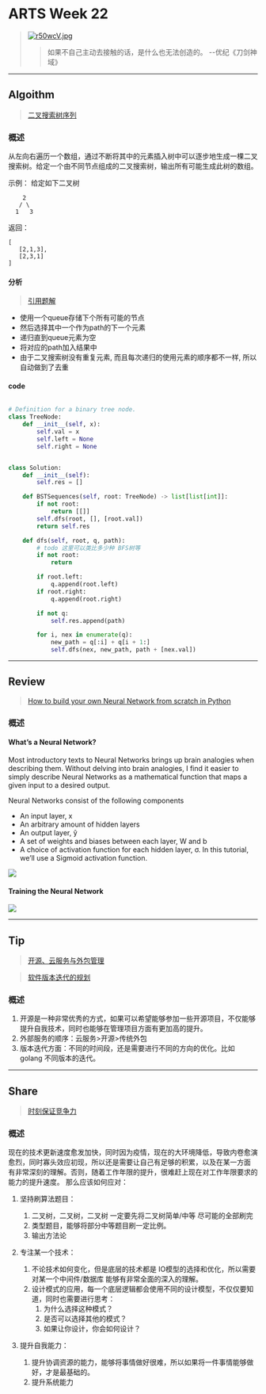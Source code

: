 # ARTS Week 22

> [![r50wcV.jpg](https://s3.ax1x.com/2020/12/27/r50wcV.jpg)](https://imgchr.com/i/r50wcV)
>> 如果不自己主动去接触的话，是什么也无法创造的。 --优纪《刀剑神域》

***

## Algoithm

> [二叉搜索树序列](https://leetcode-cn.com/problems/bst-sequences-lcci)

### 概述

从左向右遍历一个数组，通过不断将其中的元素插入树中可以逐步地生成一棵二叉搜索树。给定一个由不同节点组成的二叉搜索树，输出所有可能生成此树的数组。

示例： 给定如下二叉树

        2
       / \
      1   3

返回：

    [
       [2,1,3],
       [2,3,1]
    ]

#### 分析

> [引用题解](https://leetcode-cn.com/problems/bst-sequences-lcci/solution/15xing-dai-ma-by-suibianfahui/)

* 使用一个queue存储下个所有可能的节点
* 然后选择其中一个作为path的下一个元素
* 递归直到queue元素为空
* 将对应的path加入结果中
* 由于二叉搜索树没有重复元素, 而且每次递归的使用元素的顺序都不一样, 所以自动做到了去重

#### code

```python

# Definition for a binary tree node.
class TreeNode:
    def __init__(self, x):
        self.val = x
        self.left = None
        self.right = None


class Solution:
    def __init__(self):
        self.res = []

    def BSTSequences(self, root: TreeNode) -> list[list[int]]:
        if not root:
            return [[]]
        self.dfs(root, [], [root.val])
        return self.res

    def dfs(self, root, q, path):
        # todo 这里可以类比多少种 BFS树等
        if not root:
            return

        if root.left:
            q.append(root.left)
        if root.right:
            q.append(root.right)

        if not q:
            self.res.append(path)

        for i, nex in enumerate(q):
            new_path = q[:i] + q[i + 1:]
            self.dfs(nex, new_path, path + [nex.val])


```

***

## Review

> [How to build your own Neural Network from scratch in Python](https://towardsdatascience.com/how-to-build-your-own-neural-network-from-scratch-in-python-68998a08e4f6)

### 概述

#### What’s a Neural Network?

Most introductory texts to Neural Networks brings up brain analogies when describing them. Without delving into brain
analogies, I find it easier to simply describe Neural Networks as a mathematical function that maps a given input to a
desired output.

Neural Networks consist of the following components

* An input layer, x
* An arbitrary amount of hidden layers
* An output layer, ŷ
* A set of weights and biases between each layer, W and b
* A choice of activation function for each hidden layer, σ. In this tutorial, we’ll use a Sigmoid activation function.

![](https://miro.medium.com/max/500/1*sX6T0Y4aa3ARh7IBS_sdqw.png)

#### Training the Neural Network

![](https://miro.medium.com/max/355/1*E1_l8PGamc2xTNS87XGNcA.png)


***

## Tip

> [开源、云服务与外包管理](https://time.geekbang.org/column/article/190127)

> [软件版本迭代的规划](https://time.geekbang.org/column/article/191679)

### 概述

1. 开源是一种非常优秀的方式，如果可以希望能够参加一些开源项目，不仅能够提升自我技术，同时也能够在管理项目方面有更加高的提升。
2. 外部服务的顺序：云服务>开源>传统外包
3. 版本迭代方面：不同的时间段，还是需要进行不同的方向的优化。比如 golang 不同版本的迭代。

***

## Share

> [时刻保证竞争力](https://github.com/Carmenliukang/ARTS/blob/master/week22.md#share)

### 概述

现在的技术更新速度愈发加快，同时因为疫情，现在的大环境降低，导致内卷愈演愈烈，同时寡头效应初现，所以还是需要让自己有足够的积累，以及在某一方面
有非常深刻的理解。否则，随着工作年限的提升，很难赶上现在对工作年限要求的能力的提升速度。
那么应该如何应对：
1. 坚持刷算法题目：
    1. 二叉树，二叉树，二叉树 一定要先将二叉树简单/中等 尽可能的全部刷完
    2. 类型题目，能够将部分中等题目刷一定比例。
    3. 输出方法论
    
2. 专注某一个技术：
    1. 不论技术如何变化，但是底层的技术都是 IO模型的选择和优化，所以需要对某一个中间件/数据库 能够有非常全面的深入的理解。
    2. 设计模式的应用，每一个底层逻辑都会使用不同的设计模型，不仅仅要知道，同时也需要进行思考：
        1. 为什么选择这种模式？
        2. 是否可以选择其他的模式？
        3. 如果让你设计，你会如何设计？
    
3. 提升自我能力：
    1. 提升协调资源的能力，能够将事情做好很难，所以如果将一件事情能够做好，才是最基础的。
    2. 提升系统能力
